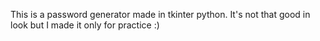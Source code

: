 This is a password generator made in tkinter python.
It's not that good in look but I made it only for practice
:)
